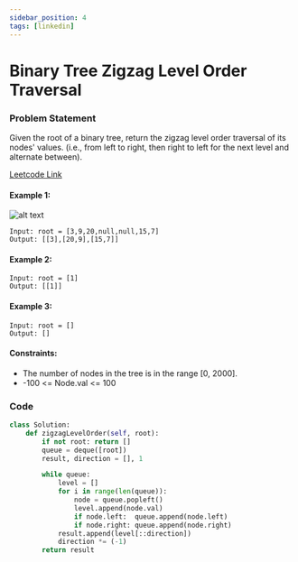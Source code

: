 ```yaml
---
sidebar_position: 4
tags: [linkedin]
---
```


# Binary Tree Zigzag Level Order Traversal

### Problem Statement

Given the root of a binary tree, return the zigzag level order traversal of its nodes' values. (i.e., from left to right, then right to left for the next level and alternate between).

[Leetcode Link](https://leetcode.com/problems/binary-tree-zigzag-level-order-traversal/)

#### Example 1:

![alt text](https://assets.leetcode.com/uploads/2021/02/19/tree1.jpg)

```
Input: root = [3,9,20,null,null,15,7]
Output: [[3],[20,9],[15,7]]
```

#### Example 2:

```
Input: root = [1]
Output: [[1]]
```

#### Example 3:

```
Input: root = []
Output: []
```

#### Constraints:

- The number of nodes in the tree is in the range [0, 2000].
- -100 <= Node.val <= 100

### Code

```python title="Python"
class Solution:
    def zigzagLevelOrder(self, root):
        if not root: return []
        queue = deque([root])
        result, direction = [], 1

        while queue:
            level = []
            for i in range(len(queue)):
                node = queue.popleft()
                level.append(node.val)
                if node.left:  queue.append(node.left)
                if node.right: queue.append(node.right)
            result.append(level[::direction])
            direction *= (-1)
        return result
```
